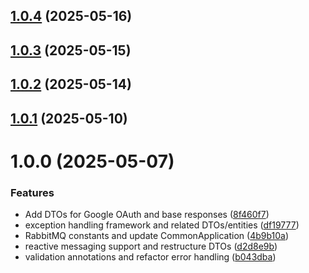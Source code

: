## [1.0.4](https://github.com/dev-kitchen/common/compare/v1.0.3...v1.0.4) (2025-05-16)

## [1.0.3](https://github.com/dev-kitchen/common/compare/v1.0.2...v1.0.3) (2025-05-15)

## [1.0.2](https://github.com/dev-kitchen/common/compare/v1.0.1...v1.0.2) (2025-05-14)

## [1.0.1](https://github.com/dev-kitchen/common/compare/v1.0.0...v1.0.1) (2025-05-10)

# 1.0.0 (2025-05-07)


### Features

* Add DTOs for Google OAuth and base responses ([8f460f7](https://github.com/dev-kitchen/common/commit/8f460f799183a56fcd52a41b5ed4df41ad76c642))
* exception handling framework and related DTOs/entities ([df19777](https://github.com/dev-kitchen/common/commit/df197775ca5e072b6d6b64f909406dcefe99db98))
* RabbitMQ constants and update CommonApplication ([4b9b10a](https://github.com/dev-kitchen/common/commit/4b9b10aa3dec36e48d18b720329415d5493def46))
* reactive messaging support and restructure DTOs ([d2d8e9b](https://github.com/dev-kitchen/common/commit/d2d8e9b7c70261ce07fdf8b5ff96a54614153e22))
* validation annotations and refactor error handling ([b043dba](https://github.com/dev-kitchen/common/commit/b043dba70ff47db44394b8a57318097f564e96a9))
